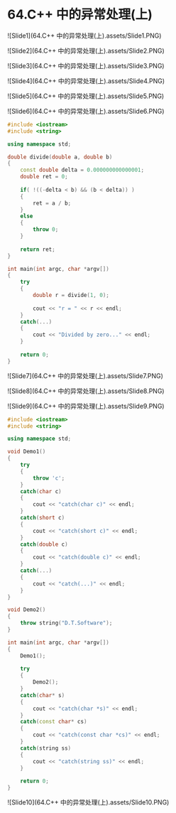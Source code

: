 # 64.C++ 中的异常处理(上)



![Slide1](64.C++ 中的异常处理(上).assets/Slide1.PNG)



![Slide2](64.C++ 中的异常处理(上).assets/Slide2.PNG)



![Slide3](64.C++ 中的异常处理(上).assets/Slide3.PNG)



![Slide4](64.C++ 中的异常处理(上).assets/Slide4.PNG)



![Slide5](64.C++ 中的异常处理(上).assets/Slide5.PNG)



 ![Slide6](64.C++ 中的异常处理(上).assets/Slide6.PNG)

```cpp
#include <iostream>
#include <string>

using namespace std;

double divide(double a, double b)
{
    const double delta = 0.000000000000001;
    double ret = 0;
    
    if( !((-delta < b) && (b < delta)) )
    {
        ret = a / b;
    }
    else
    {
        throw 0;
    }
    
    return ret;
}

int main(int argc, char *argv[])
{    
    try
    {
        double r = divide(1, 0);
            
        cout << "r = " << r << endl;
    }
    catch(...)
    {
        cout << "Divided by zero..." << endl;
    }
    
    return 0;
}


```

![Slide7](64.C++ 中的异常处理(上).assets/Slide7.PNG)



![Slide8](64.C++ 中的异常处理(上).assets/Slide8.PNG)



![Slide9](64.C++ 中的异常处理(上).assets/Slide9.PNG)

```cpp
#include <iostream>
#include <string>

using namespace std;

void Demo1()
{
    try
    {   
        throw 'c';
    }
    catch(char c)
    {
        cout << "catch(char c)" << endl;
    }
    catch(short c)
    {
        cout << "catch(short c)" << endl;
    }
    catch(double c)
    {
        cout << "catch(double c)" << endl;
    }
    catch(...)
    {
        cout << "catch(...)" << endl;
    }
}

void Demo2()
{
    throw string("D.T.Software");
}

int main(int argc, char *argv[])
{    
    Demo1();
    
    try
    {
        Demo2();
    }
    catch(char* s)
    {
        cout << "catch(char *s)" << endl;
    }
    catch(const char* cs)
    {
        cout << "catch(const char *cs)" << endl;
    }
    catch(string ss)
    {
        cout << "catch(string ss)" << endl;
    }
    
    return 0;
}
```

![Slide10](64.C++ 中的异常处理(上).assets/Slide10.PNG)